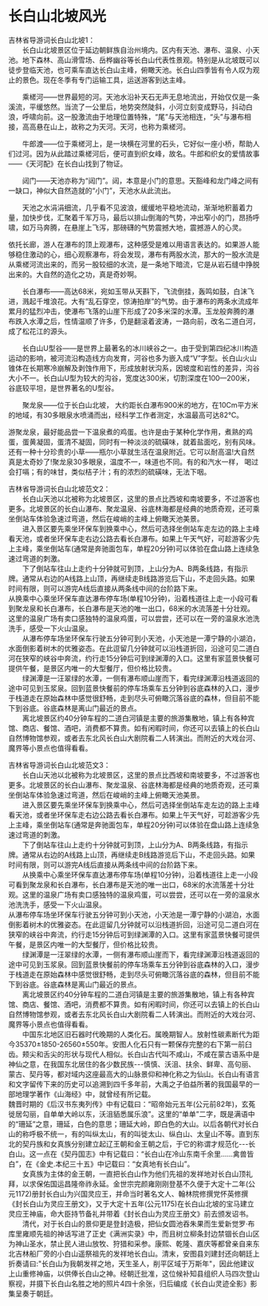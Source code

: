 # 长白山北坡风光  
吉林省导游词长白山北坡1：  
　　长白山北坡景区位于延边朝鲜族自治州境内。区内有天池、瀑布、温泉、小天池。地下森林、高山滑雪场、岳桦幽谷等长白山代表性景观。特别是从北坡既可以徒步登临天池，也可乘车直达长白山主峰，俯瞰天池。长白山四季皆有令人叹为观止的景色。现在冬季有专门运输工具，运送游客到达主峰。  

　　乘槎河——世界最短的河。天池水沿补天石无声无息地流出，开始仅仅是一条溪流，平缓悠然。当流了一公里后，地势突然陡斜，小河立刻变成野马，抖动白浪，呼啸向前。这一股激流由于地理位置特殊，“尾”与天池相连，“头”与瀑布相接，高高悬在山上，故称之为天河。天河，也称为乘槎河。  

　　牛郎渡——位于乘槎河上，是一块横在河里的石头，它好似一座小桥，帮助人们过河。因为从此踏过乘槎河后，便可直到织女峰，故名。牛郎和织女的爱情故事——《天河配》在长白山找到了物证。  

　　闼门——天池亦称为“闼门”。闼，本意是小门的意思。天豁峰和龙门峰之间有一缺口，神似大自然造就的“小门”，天池水从此流出。  

　　天池之水涓涓细流，几乎看不见波浪，缓缓地平稳地流动，渐渐地积蓄着力量，加快步伐，汇聚着千军万马，最后以排山倒海的气势，冲出窄小的门，昂扬呼啸，如万马奔腾，在悬崖上飞泻，那磅礴的气势震撼大地，震撼游人的心灵。  

依托长廊，游人在瀑布的顶上观瀑布，这种感受是难以用语言表达的。如果游人能够稳住激动的心，细心观察瀑布，将会发现，瀑布有两股水流，那大的一股水流是从乘槎河流出来的，而另一股较细的水流，是一条地下暗流，它是从岩石缝中挣脱出来的。大自然的造化之功，真是奇妙啊。  

　　长白瀑布——高达68米，宛如玉带从天斟下，飞流倒挂，轰鸣如鼓，白沫飞进，溅起千堆浪花。大有“乱石穿空，惊涛拍岸”的气势。由于瀑布的两条水流成年累月的猛烈冲击，使瀑布飞落的山崖下形成了20多米深的水潭。玉龙般奔腾的瀑布跌入水潭之后，性情温顺了许多，仍是翻滚着波涛，一路向前，改名二道白河，成了松花江的源头。  

　　长白山U型谷——是世界上最著名的冰川峡谷之一。由于受到第四纪冰川构造运动的影响，被河流沿构造线方向发育，河谷也多为嵌入成“V”字型。长白山火山锥体在长期寒冷崩解及剥蚀作用下，形成放射状沟系，因坡度和岩性的差异，沟谷大小不一。长白山U型为较大的沟谷，宽度达300米，切割深度在100—200米，谷底较平坦，是世界著名的U型谷。  

　　聚龙泉——位于长白山北坡， 大约距长白瀑布900米的地方，在10Cm平方米的地域，有30多眼泉水喷涌而出，经科学工作者测定，水温最高可达82℃。  

游聚龙泉，最好能品尝一下温泉煮的鸡蛋。也许是由于某种化学作用，煮熟的鸡蛋，蛋黄凝固，蛋清不凝固，同时有一种淡淡的硫磺味，就着盐面吃，别有风味。还有一种十分珍贵的小草——瓶尔小草就生活在温泉附近。它可以耐高温!大自然真是太奇妙了!聚龙泉30多眼泉，温度不一，味道也不同。有的和汽水一样， 喝过会打嗝；有的味甘，类似桔子汁；有的浓烈的硫磺味，无法下咽。  

吉林省导游词长白山北坡范文2：  
　　长白山天池以北被称为北坡景区，这里的景点比西坡和南坡要多，不过游客也更多。北坡景区的长白山瀑布、聚龙温泉、谷底林海都是经典的地质奇观，还可乘坐倒站车体验急速过弯道，然后在峻峭的主峰上俯瞰天池美景。  
　　进入景区要先乘坐环保车到换乘中心，然后可选择坐倒站车走左边的路上主峰看天池，或者坐环保车走右边公路去看长白瀑布。如果上午天气好，可趁游客少先上主峰，乘坐倒站车(通常是奔驰面包车，单程20分钟)可以体验在盘山路上连续急速过弯道的刺激。  
　　下了倒站车往山上走约十分钟就可到顶，上山分为A、B两条线路，有指示牌。通常从右边的A线路上山顶，再继续走B线路游览后下山，不走回头路。如果时间有限，则可以游完A线后直接从两条线中间的台阶路下来。  
从换乘中心乘坐环保车直达瀑布停车场(单程10分钟)，沿着栈道往上走一小段可看到聚龙泉和长白瀑布，长白瀑布是天池的唯一出口，68米的水流落差十分壮观。这里的温泉广场有卖口感独特的温泉鸡蛋，可以尝尝，还可以在一旁的温泉水池洗洗手，感受一下火山温泉。  
　　从瀑布停车场坐环保车行驶五分钟可到小天池，小天池是一潭宁静的小湖泊，水面倒影着树木的优雅姿态。在此逗留几分钟就可以沿栈道折回，沿途可见二道白河在狭窄的峡谷中奔流，约行走15分钟后可到绿渊潭的入口。这里有家蓝景快餐可提供午餐，是景区内唯一的大型餐厅，但价格比较贵。  
　　绿渊潭是一汪翠绿的水潭，一侧有瀑布顺山崖而下，看完绿渊潭沿栈道返回的途中可见到玉浆泉。回到蓝景快餐前的停车场乘车五分钟到谷底森林的入口，漫步于栈道走在原始森林中感觉很舒畅，走到尽头可俯瞰沉落谷底的森林，但目前不能下到谷底。谷底森林是离山门最近的景点。  
　　离北坡景区约40分钟车程的二道白河镇是主要的旅游集散地，镇上有各种宾馆、商店、餐馆、酒吧，消费都不算贵。如有闲暇时间，你还可以去镇上的长白山自然博物馆参观，或者去东北风长白山大剧院看二人转演出。而附近的大戏台河、魔界等小景点也值得看看。  

吉林省导游词长白山北坡范文3：  
　　长白山天池以北被称为北坡景区，这里的景点比西坡和南坡要多，不过游客也更多。北坡景区的长白山瀑布、聚龙温泉、谷底林海都是经典的地质奇观，还可乘坐倒站车体验急速过弯道，然后在峻峭的主峰上俯瞰天池美景。  
　　进入景区要先乘坐环保车到换乘中心，然后可选择坐倒站车走左边的路上主峰看天池，或者坐环保车走右边公路去看长白瀑布。如果上午天气好，可趁游客少先上主峰，乘坐倒站车(通常是奔驰面包车，单程20分钟)可以体验在盘山路上连续急速过弯道的刺激。  
　　下了倒站车往山上走约十分钟就可到顶，上山分为A、B两条线路，有指示牌。通常从右边的A线路上山顶，再继续走B线路游览后下山，不走回头路。如果时间有限，则可以游完A线后直接从两条线中间的台阶路下来。  
　　从换乘中心乘坐环保车直达瀑布停车场(单程10分钟)，沿着栈道往上走一小段可看到聚龙泉和长白瀑布，长白瀑布是天池的唯一出口，68米的水流落差十分壮观。这里的温泉广场有卖口感独特的温泉鸡蛋，可以尝尝，还可以在一旁的温泉水池洗洗手，感受一下火山温泉。  
从瀑布停车场坐环保车行驶五分钟可到小天池，小天池是一潭宁静的小湖泊，水面倒影着树木的优雅姿态。在此逗留几分钟就可以沿栈道折回，沿途可见二道白河在狭窄的峡谷中奔流，约行走15分钟后可到绿渊潭的入口。这里有家蓝景快餐可提供午餐，是景区内唯一的大型餐厅，但价格比较贵。  
　　绿渊潭是一汪翠绿的水潭，一侧有瀑布顺山崖而下，看完绿渊潭沿栈道返回的途中可见到玉浆泉。回到蓝景快餐前的停车场乘车五分钟到谷底森林的入口，漫步于栈道走在原始森林中感觉很舒畅，走到尽头可俯瞰沉落谷底的森林，但目前不能下到谷底。谷底森林是离山门最近的景点。  
　　离北坡景区约40分钟车程的二道白河镇是主要的旅游集散地，镇上有各种宾馆、商店、餐馆、酒吧，消费都不算贵。如有闲暇时间，你还可以去镇上的长白山自然博物馆参观，或者去东北风长白山大剧院看二人转演出。而附近的大戏台河、魔界等小景点也值得看看。  
　　中国东北地区旧石器时代晚期的人类化石。属晚期智人。放射性碳素断代为距今35370±1850-26560±550年。安图人化石只有一颗保存完整的右下第一前臼齿。颊尖和舌尖的形状与现代人相似。长白山古代叫不咸山，不咸在蒙古语系中是神仙之意，在我国东北居住的各少数民族---慎慎、沃沮、扶余、鲜卑、高句丽、蒙古、契丹等，都对域内这座最高大的山脉景仰和神化称之为仙山。长白山有语言和文字留传下来的历史可以追溯到四千多年前，大禹之子伯益所著的我国最早的一部地理学著作《山海经》中，就曾经有所记载。  
魏晋时期的《后汉书东夷列传》中有记载曰：“昭帝始元五年(公元前82年)，玄菟徙居勾丽，自单单大岭以东，沃沮貊悉属乐浪”。这里的“单单”二字，既是满语中的“珊延”之意，珊延，白色的意思；珊延大岭，即白色的大山。以后各朝代对长白山的称呼极不统一，有的叫纵太山，有的叫徙太山、纵白山、太皇山不等。直到东北的契丹族和女真族分别建立起辽王朝和金王朝之后，于它的称谓才规范化---长白山。这一点在《契丹国志》中有记载曰：“长白山在冷山东南千余里......禽兽皆白”，在《金史.本纪三十五》中记载曰：“女真地有长白山”。  
　　女真族为主体的金王朝，一直把长白山作为他们先祖的发祥地对长白山顶礼拜，以求保佑国运昌隆帝祚永延。金世宗完颜雍刚刚登基不久便于大定十二年(公元1172)册封长白山为兴国灵应王，并命当时著名文人、翰林院修撰党怀英修撰《封长白山为灵应王册文》，又于大定十五年(公元1175)在长白山北坡的宝马建立灵应王神庙，命大臣持节备礼并带着《封长白山为灵应王册文》前去颁发诏书。  
　　清代，对于长白山的景仰更是登封造极，把仙女圆池吞朱果而生爱新觉罗·布库里雍顺先祖的神话写进了正史《满洲实录》中，而且树立柳条封边禁锢长白山区为神山圣水，禁止民人进山放牧、狩猎和采参。康熙、乾隆、嘉庆等都曾亲自来东北吉林船厂旁的小白山遥祭祖先的发祥地长白山。清末，安图县刘建封还向朝廷上折奏请曰:"长白山为我朝发祥之地，天生圣人，削平区域于万斯年"，因此他建议上山重修神庙，以供俸长白山之神。经朝迁批准，这位候补知县组织人马四次登山察视，并摄下长白山名胜之地的照片4四十余张，归后编成《长白山灵迹全影》影集呈奏于朝廷。  